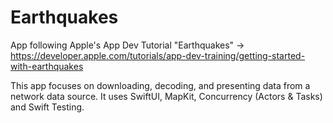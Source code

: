 # Earthquakes
App following Apple's App Dev Tutorial "Earthquakes" -> https://developer.apple.com/tutorials/app-dev-training/getting-started-with-earthquakes

This app focuses on downloading, decoding, and presenting data from a network data source. It uses SwiftUI, MapKit, Concurrency (Actors & Tasks) and Swift Testing.
